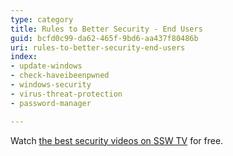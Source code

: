 ```yaml
---
type: category
title: Rules to Better Security - End Users
guid: bcfd0c99-da62-465f-9bd6-aa437f80486b
uri: rules-to-better-security-end-users
index:
- update-windows
- check-haveibeenpwned
- windows-security
- virus-threat-protection
- password-manager

---
```


Watch [the best security videos on SSW TV](https://tv.ssw.com/category/security) for free.
